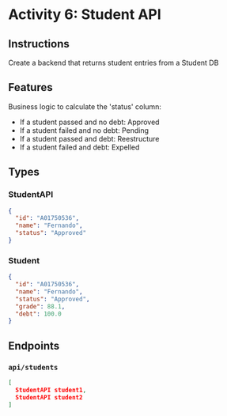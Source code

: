 # Activity 6: Student API

## Instructions

Create a backend that returns student entries from a Student DB

## Features

Business logic to calculate the 'status' column:

- If a student passed and no debt: Approved
- If a student failed and no debt: Pending
- If a student passed and debt: Reestructure
- If a student failed and debt: Expelled

## Types

### StudentAPI

```json
{
  "id": "A01750536",
  "name": "Fernando",
  "status": "Approved"
}
```

### Student

```json
{
  "id": "A01750536",
  "name": "Fernando",
  "status": "Approved",
  "grade": 88.1,
  "debt": 100.0
}
```

## Endpoints

### `api/students`

```json
[
  StudentAPI student1,
  StudentAPI student2
]
```
